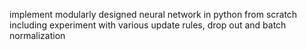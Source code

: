 implement modularly designed neural network in python from scratch including experiment with various update rules, drop out and batch normalization

